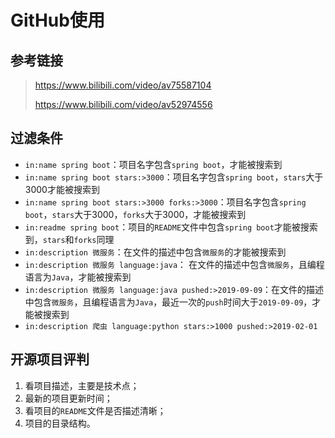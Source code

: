 # GitHub使用

## 参考链接

> https://www.bilibili.com/video/av75587104
>
> https://www.bilibili.com/video/av52974556

## 过滤条件

* `in:name spring boot`：项目名字包含`spring boot`，才能被搜索到
* `in:name spring boot stars:>3000`：项目名字包含`spring boot`，`stars`大于3000才能被搜索到
* `in:name spring boot stars:>3000 forks:>3000`：项目名字包含`spring boot`，`stars`大于3000，`forks`大于3000，才能被搜索到
* `in:readme spring boot`：项目的`README`文件中包含`spring boot`才能被搜索到，`stars`和`forks`同理
* `in:description 微服务`：在文件的描述中包含`微服务`的才能被搜索到
* `in:description 微服务 language:java`： 在文件的描述中包含`微服务`，且编程语言为`Java`，才能被搜索到
* `in:description 微服务 language:java pushed:>2019-09-09`：在文件的描述中包含`微服务`，且编程语言为`Java`，最近一次的`push`时间大于`2019-09-09`，才能被搜索到
* `in:description 爬虫 language:python stars:>1000 pushed:>2019-02-01`

## 开源项目评判

1. 看项目描述，主要是技术点；
2. 最新的项目更新时间；
3. 看项目的`README`文件是否描述清晰；
4. 项目的目录结构。


